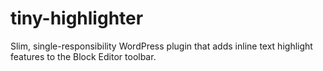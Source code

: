 # tiny-highlighter

Slim, single-responsibility WordPress plugin that adds inline text highlight features to the Block Editor toolbar.
